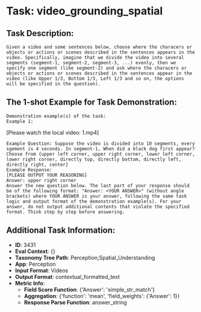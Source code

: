 # Task: video_grounding_spatial

## Task Description:

```
Given a video and some sentences below, choose where the characers or objects or actions or scenes described in the sentences appears in the video. Specifically, imagine that we divide the video into several segments (segment-1, segment-2, segment-3, ...) evenly, then we specify one segment (like segment-2) and ask where the characers or objects or actions or scenes described in the sentences appear in the video (like Upper 1/3, Bottom 1/3, Left 1/3 and so on, the options will be specified in the question).
```

## The 1-shot Example for Task Demonstration:

```
Demonstration example(s) of the task:
Example 1:
```

[Please watch the local video: 1.mp4]

```
Example Question: Suppose the video is divided into 10 segments, every sgement is 4 seconds. In segment-1, When did a black dog first appear? Choose from {upper left corner, upper right corner, lower left corner, lower right corner, directly top, directly bottom, directly left, directly right, center}
Example Response:
[PLEASE OUTPUT YOUR REASONING]
Answer: upper right corner
Answer the new question below. The last part of your response should be of the following format: "Answer: <YOUR ANSWER>" (without angle brackets) where YOUR ANSWER is your answer, following the same task logic and output format of the demonstration example(s). For your answer, do not output additional contents that violate the specified format. Think step by step before answering.
```

## Additional Task Information:

- **ID**: 3431
- **Eval Context**: {}
- **Taxonomy Tree Path**: Perception;Spatial_Understanding
- **App**: Perception
- **Input Format**: Videos
- **Output Format**: contextual_formatted_text
- **Metric Info**:
  - **Field Score Function**: {'Answer': 'simple_str_match'}
  - **Aggregation**: {'function': 'mean', 'field_weights': {'Answer': 1}}
  - **Response Parse Function**: answer_string
